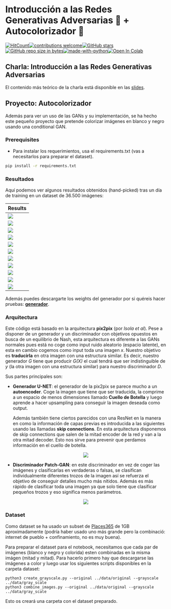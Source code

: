 # Introducción a las Redes Generativas Adversarias :robot:  + Autocolorizador 🌈
[![HitCount](http://hits.dwyl.io/adriacabeza/GAN-workshop.svg)](http://hits.dwyl.io/adriacabeza/GAN-workshop)[![contributions welcome](https://img.shields.io/badge/contributions-welcome-brightgreen.svg?style=flat)](https://github.com/adriacabeza/GAN-workshop)[![GitHub stars](https://img.shields.io/github/stars/adriacabeza/Unnamed.svg)](https://GitHub.com/adriacabeza/GAN-workshop/stargazers/)[![GitHub repo size in bytes](https://img.shields.io/github/repo-size/adriacabeza/GAN-workshop.svg)](https://github.com/adriacabeza/GAN-workshop)[![made-with-python](https://img.shields.io/badge/Made%20with-Python-1f425f.svg)](https://www.python.org/)[![Open In Colab](https://colab.research.google.com/assets/colab-badge.svg)](https://colab.research.google.com/github/adriacabeza/GAN-workshop/)


## Charla: Introducción a las Redes Generativas Adversarias
El contenido más teórico de la charla está disponible en las [slides](slides/slides.pdf).

## Proyecto: Autocolorizador

Además para ver un uso de las GANs y su implementación, se ha hecho este pequeño proyecto que pretende colorizar imágenes en blanco y negro usando una conditional GAN. 

### Prerequisites
- Para instalar los requerimientos, usa el requirements.txt (vas a necesitarlos para preparar el dataset).
```bash
pip install -r requirements.txt
```

### Resultados
Aquí podemos ver algunos resultados obtenidos (hand-picked) tras un día de training en un dataset de 36.500 imágenes: 

| Results |
|--------|
|   ![](docs/output11.png)   |
|   ![](docs/output1.png)    |
|   ![](docs/output2.png)    |
|   ![](docs/output3.png)    |
|   ![](docs/output5.png)    |
|   ![](docs/output6.png)    |
|   ![](docs/output4.png)    |
|   ![](docs/output7.png)    |
|   ![](docs/output8.png)    |
|   ![](docs/output9.png)    |
|   ![](docs/output.png)   |

Además puedes descargarte los weights del generador por si quéreis hacer pruebas: **[generador](./weights/generator.h5)**.


### Arquitectura
Este código está basado en la arquitectura **pix2pix** (por *Isola et al*). Pese a disponer de un generador y un discriminador con objetivos opuestos en busca de un equilibrio de Nash, esta arquitectura es diferente a las GANs normales pues está no coge como input ruido aleatorio (espacio latente),  en esta en cambio cogemos como input toda una imagen *x*. Nuestro objetivo es **traducirla** en otra imagen con una estructura similar. Es decir, nuestro generador *G* tiene que producir *G(X)* el cual tendrá que ser indistinguible de *y* (la otra imagen con una estructura similar) para nuestro discriminador *D*.


Sus partes principales son:

- **Generador U-NET**: el generador de la pix2pix se parece mucho a un **autoencoder**. Coge la imagen que tiene que ser traducida, la comprime a un espacio de menos dimensiones llamado **Cuello de Botella** y luego aprende a hacer upsampling para conseguir la imagen deseada como output. 

  Además también tiene ciertos parecidos con una ResNet en la manera en como la información de capas previas es introducida a las siguientes usando las llamadas **skip connections**. En esta arquitectura disponemos de skip connections que salen de la mitad encoder de la red y van a la otra mitad decoder. Esto nos sirve para prevenir que perdamos información en el cuello de botella.

<p align="center">
  <img src="docs/U-net.png">
</p>

- **Discriminador Patch-GAN**: en este discriminador en vez de coger las imágenes y clasificarlas en verdaderas o falsas, se clasifican individualmente diferentes trozos de la imagen así se refuerza el objetivo de conseguir detalles mucho más nítidos. Además es más rápido de clasificar toda una imagen ya que solo tiene que clasificar pequeños trozos y eso significa menos parámetros.

<p align="center">
  <img src="docs/patch_gan.png">
</p>



### Dataset
Como dataset se ha usado un subset de [Places365](http://places2.csail.mit.edu/download.html) de 1GB aproximadamente (podría haber usado uno más grande pero la combinació: internet de pueblo + confinamiento, no es muy buena).

Para preparar el dataset para el notebook, necesitamos que cada par de imágenes (blanco y negro y colorida) esten combinadas en la misma imágen (mitad y mitad). Para hacerlo primero hay que descargarse las imágenes a color y luego usar los siguientes scripts disponibles en la carpeta dataset:
```
python3 create_grayscale.py --original ../data/original --grayscale ../data/gray_scale
python3 combine_images.py --original ../data/original --grayscale ../data/gray_scale
```

Esto os creará una carpeta con el dataset preparado.








